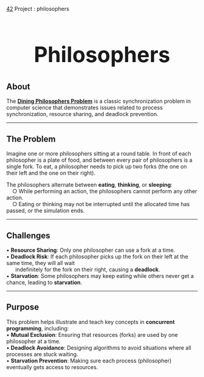 [42](https://42.fr/en/homepage/) Project : philosophers  

# **<h1 align="center">Philosophers</h1>**

## **About**  
The **[Dining Philosophers Problem](https://www.mathworks.com/help/simevents/ug/dining-philosophers-problem.html)** is a classic synchronization problem in computer science that demonstrates issues related to process synchronization, resource sharing, and deadlock prevention.

---

## **The Problem**  
Imagine one or more philosophers sitting at a round table. In front of each philosopher is a plate of food, and between every pair of philosophers is a single fork. To eat, a philosopher needs to pick up two forks (the one on their left and the one on their right).  

The philosophers alternate between **eating**, **thinking**, or **sleeping**:  
&nbsp;&nbsp;&nbsp;&nbsp;○ While performing an action, the philosophers cannot perform any other action.  
&nbsp;&nbsp;&nbsp;&nbsp;○ Eating or thinking may not be interrupted until the allocated time has passed, or the simulation ends.  

---

## **Challenges**  
• **Resource Sharing**: Only one philosopher can use a fork at a time.  
• **Deadlock Risk**: If each philosopher picks up the fork on their left at the same time, they will all wait  
&nbsp;&nbsp;&nbsp;&nbsp;&nbsp;&nbsp;indefinitely for the fork on their right, causing a **deadlock**.  
• **Starvation**: Some philosophers may keep eating while others never get a chance, leading to **starvation**.  

---

## **Purpose**  
This problem helps illustrate and teach key concepts in **concurrent programming**, including:  
• **Mutual Exclusion**: Ensuring that resources (forks) are used by one philosopher at a time.  
• **Deadlock Avoidance**: Designing algorithms to avoid situations where all processes are stuck waiting.  
• **Starvation Prevention**: Making sure each process (philosopher) eventually gets access to resources.  

